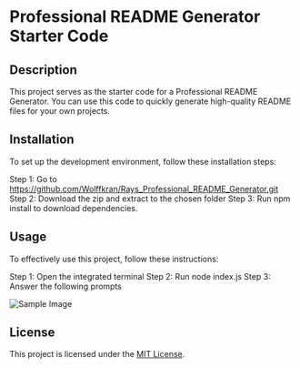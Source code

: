 # Professional README Generator Starter Code

## Description

This project serves as the starter code for a Professional README Generator. You can use this code to quickly generate high-quality README files for your own projects.

## Installation
To set up the development environment, follow these installation steps:

Step 1: Go to https://github.com/Wolffkran/Rays_Professional_README_Generator.git
Step 2: Download the zip and extract to the chosen folder
Step 3: Run npm install to download dependencies.

## Usage
To effectively use this project, follow these instructions:

Step 1: Open the integrated terminal
Step 2: Run node index.js
Step 3: Answer the following prompts

![Sample Image](./assets/images/test.png)

## License

This project is licensed under the [MIT License](https://opensource.org/licenses/MIT).

